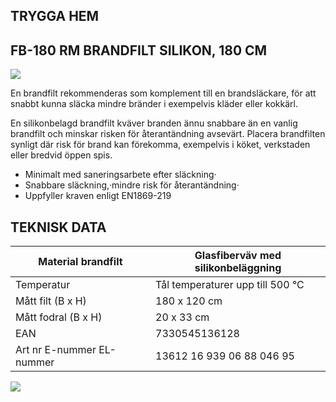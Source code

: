 ## **TRYGGA HEM**

## **FB-180 RM** BRANDFILT SILIKON, 180 CM

![](_page_0_Picture_2.jpeg)

En brandfilt rekommenderas som komplement till en brandsläckare, för att snabbt kunna släcka mindre bränder i exempelvis kläder eller kokkärl.

En silikonbelagd brandfilt kväver branden ännu snabbare än en vanlig brandfilt och minskar risken för återantändning avsevärt. Placera brandfilten synligt där risk för brand kan förekomma, exempelvis i köket, verkstaden eller bredvid öppen spis.

- Minimalt med saneringsarbete efter släckning·
- Snabbare släckning,·mindre risk för återantändning·
- Uppfyller kraven enligt EN1869-219

## **TEKNISK DATA**

| Material brandfilt            | Glasfiberväv med silikonbeläggning |
|-------------------------------|------------------------------------|
| Temperatur                    | Tål temperaturer upp till 500 °C   |
| Mått filt (B x H)             | 180 x 120 cm                       |
| Mått fodral (B x H)           | 20 x 33 cm                         |
| EAN                           | 7330545136128                      |
| Art nr   E-nummer   EL-nummer | 13612   16 939 06   88 046 95      |

![](_page_0_Picture_10.jpeg)